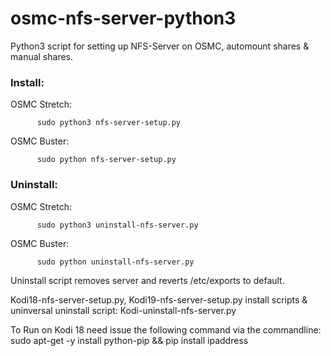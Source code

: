 # osmc-nfs-server-python3

Python3 script for setting up NFS-Server on OSMC, automount shares & manual shares. 

<h3>Install:</h3>

OSMC Stretch:
          
          sudo python3 nfs-server-setup.py
          
OSMC Buster:
          
          sudo python nfs-server-setup.py
   

<h3>Uninstall:</h3>

OSMC Stretch:

          sudo python3 uninstall-nfs-server.py
          
OSMC Buster:

          sudo python uninstall-nfs-server.py
          
Uninstall script removes server and reverts /etc/exports to default. 

Kodi18-nfs-server-setup.py, Kodi19-nfs-server-setup.py install scripts & uninversal uninstall script: Kodi-uninstall-nfs-server.py

To Run on Kodi 18 need issue the following command via the commandline: 
          sudo apt-get -y install python-pip && pip install ipaddress
